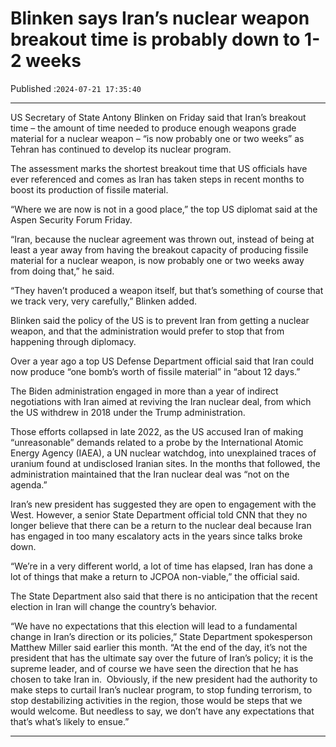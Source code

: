 # Blinken says Iran’s nuclear weapon breakout time is probably down to 1-2 weeks

Published :`2024-07-21 17:35:40`

---

US Secretary of State Antony Blinken on Friday said that Iran’s breakout time – the amount of time needed to produce enough weapons grade material for a nuclear weapon – “is now probably one or two weeks” as Tehran has continued to develop its nuclear program.

The assessment marks the shortest breakout time that US officials have ever referenced and comes as Iran has taken steps in recent months to boost its production of fissile material.

“Where we are now is not in a good place,” the top US diplomat said at the Aspen Security Forum Friday.

“Iran, because the nuclear agreement was thrown out, instead of being at least a year away from having the breakout capacity of producing fissile material for a nuclear weapon, is now probably one or two weeks away from doing that,” he said.

“They haven’t produced a weapon itself, but that’s something of course that we track very, very carefully,” Blinken added.

Blinken said the policy of the US is to prevent Iran from getting a nuclear weapon, and that the administration would prefer to stop that from happening through diplomacy.

Over a year ago a top US Defense Department official said that Iran could now produce “one bomb’s worth of fissile material” in “about 12 days.”

The Biden administration engaged in more than a year of indirect negotiations with Iran aimed at reviving the Iran nuclear deal, from which the US withdrew in 2018 under the Trump administration.

Those efforts collapsed in late 2022, as the US accused Iran of making “unreasonable” demands related to a probe by the International Atomic Energy Agency (IAEA), a UN nuclear watchdog, into unexplained traces of uranium found at undisclosed Iranian sites. In the months that followed, the administration maintained that the Iran nuclear deal was “not on the agenda.”

Iran’s new president has suggested they are open to engagement with the West. However, a senior State Department official told CNN that they no longer believe that there can be a return to the nuclear deal because Iran has engaged in too many escalatory acts in the years since talks broke down.

“We’re in a very different world, a lot of time has elapsed, Iran has done a lot of things that make a return to JCPOA non-viable,” the official said.

The State Department also said that there is no anticipation that the recent election in Iran will change the country’s behavior.

“We have no expectations that this election will lead to a fundamental change in Iran’s direction or its policies,” State Department spokesperson Matthew Miller said earlier this month. “At the end of the day, it’s not the president that has the ultimate say over the future of Iran’s policy; it is the supreme leader, and of course we have seen the direction that he has chosen to take Iran in.  Obviously, if the new president had the authority to make steps to curtail Iran’s nuclear program, to stop funding terrorism, to stop destabilizing activities in the region, those would be steps that we would welcome. But needless to say, we don’t have any expectations that that’s what’s likely to ensue.”

---

